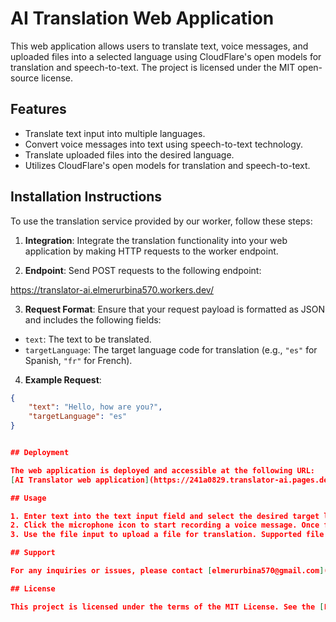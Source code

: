 # AI Translation Web Application

This web application allows users to translate text, voice messages, and uploaded files into a selected language using CloudFlare's open models for translation and speech-to-text. The project is licensed under the MIT open-source license.

## Features

- Translate text input into multiple languages.
- Convert voice messages into text using speech-to-text technology.
- Translate uploaded files into the desired language.
- Utilizes CloudFlare's open models for translation and speech-to-text.

## Installation Instructions

To use the translation service provided by our worker, follow these steps:

1. **Integration**: Integrate the translation functionality into your web application by making HTTP requests to the worker endpoint.

2. **Endpoint**: Send POST requests to the following endpoint:

https://translator-ai.elmerurbina570.workers.dev/


3. **Request Format**: Ensure that your request payload is formatted as JSON and includes the following fields:
- `text`: The text to be translated.
- `targetLanguage`: The target language code for translation (e.g., `"es"` for Spanish, `"fr"` for French).

4. **Example Request**:
```json
{
    "text": "Hello, how are you?",
    "targetLanguage": "es"
}


## Deployment

The web application is deployed and accessible at the following URL:
[AI Translator web application](https://241a0829.translator-ai.pages.dev/)

## Usage

1. Enter text into the text input field and select the desired target language from the dropdown menu. Click the "Translate" button to translate the text.
2. Click the microphone icon to start recording a voice message. Once finished, the application will convert the speech to text and translate it into the selected language.
3. Use the file input to upload a file for translation. Supported file types include text files, audio files, and more.

## Support

For any inquiries or issues, please contact [elmerurbina570@gmail.com](mailto:elmerurbina570@gmail.com).

## License

This project is licensed under the terms of the MIT License. See the [LICENSE](LICENSE) file for details.
